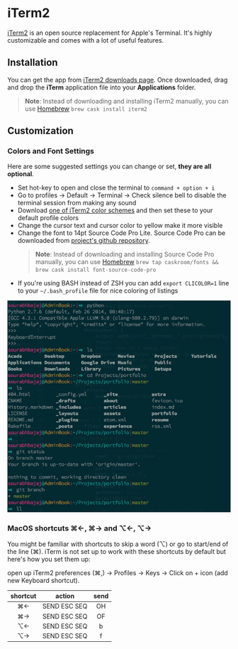 # iTerm2

[iTerm2](http://www.iterm2.com/) is an open source replacement for Apple's Terminal. It's highly customizable and comes with a lot of useful features.

## Installation

You can get the app from [iTerm2 downloads page](http://www.iterm2.com/downloads.html). Once downloaded, drag and drop the **iTerm** application file into your **Applications** folder.

>**Note**: Instead of downloading and installing iTerm2 manually, you can use [Homebrew](http://sourabhbajaj.com/mac-setup/Homebrew/) `brew cask install iterm2`

## Customization

### Colors and Font Settings

Here are some suggested settings you can change or set, **they are all optional**.

- Set hot-key to open and close the terminal to `command + option + i`
- Go to profiles -> Default -> Terminal -> Check silence bell to disable the terminal session from making any sound
- Download [one of iTerm2 color schemes](https://github.com/mbadolato/iTerm2-Color-Schemes/tree/master/schemes) and then set these to your default profile colors
- Change the cursor text and cursor color to yellow make it more visible
- Change the font to 14pt Source Code Pro Lite. Source Code Pro can be downloaded from [project's github repository](https://github.com/adobe-fonts/source-code-pro/releases/latest).
  >**Note**: Instead of downloading and installing Source Code Pro manually, you can use [Homebrew](http://sourabhbajaj.com/mac-setup/Homebrew/) `brew tap caskroom/fonts && brew cask install font-source-code-pro`
- If you're using BASH instead of ZSH you can add `export CLICOLOR=1` line to your `~/.bash_profile` file for nice coloring of listings

[![Screen](https://raw.githubusercontent.com/sb2nov/mac-setup/master/assets/Iterm.png)](https://raw.githubusercontent.com/sb2nov/mac-setup/master/assets/Iterm.png)

### MacOS shortcuts ⌘←, ⌘→ and ⌥←, ⌥→

You might be familiar with shortcuts to skip a word (⌥) or go to start/end of the line (⌘). iTerm is not set up to work with these shortcuts by default but here's how you set them up:

open up iTerm2 preferences (⌘,) -> Profiles -> Keys -> Click on + icon (add new Keyboard shortcut).

| shortcut |    action    | send |
|:--------:|:------------:|:----:|
|    ⌘←    | SEND ESC SEQ |  OH  |
|    ⌘→    | SEND ESC SEQ |  OF  |
|    ⌥←    | SEND ESC SEQ |   b  |
|    ⌥→    | SEND ESC SEQ |   f  |
